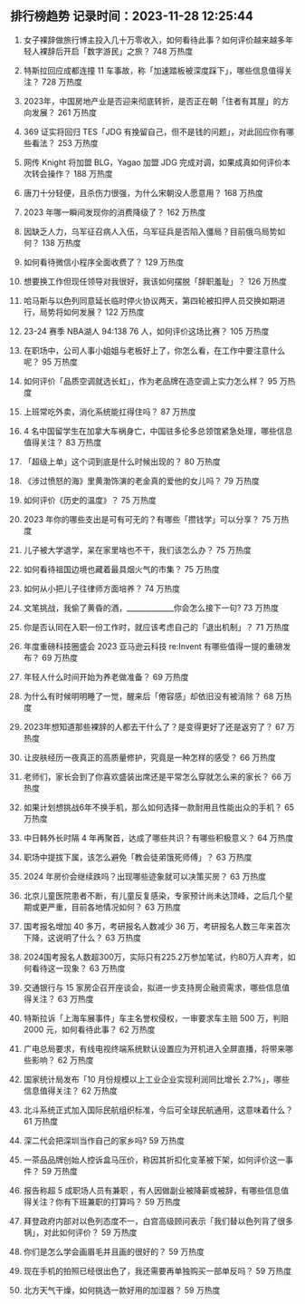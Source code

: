 
## 排行榜趋势 记录时间：2023-11-28 12:25:44
  
  1. 女子裸辞做旅行博主投入几十万零收入，如何看待此事？如何评价越来越多年轻人裸辞后开启「数字游民」之旅？ 748 万热度
    
  2. 特斯拉回应成都连撞 11 车事故，称「加速踏板被深度踩下」，哪些信息值得关注？ 728 万热度
    
  3. 2023年，中国房地产业是否迎来彻底转折，是否正在朝「住者有其屋」的方向发展？ 261 万热度
    
  4. 369 证实将回归 TES「JDG 有挽留自己，但不是钱的问题」，对此回应你有哪些看法？ 253 万热度
    
  5. 网传 Knight 将加盟 BLG，Yagao 加盟 JDG 完成对调，如果成真如何评价本次转会操作？ 188 万热度
    
  6. 唐刀十分轻便，且杀伤力很强，为什么宋朝没人愿意用？ 168 万热度
    
  7. 2023 年哪一瞬间发现你的消费降级了？ 162 万热度
    
  8. 因缺乏人力，乌军征召病人入伍，乌军征兵是否陷入僵局？目前俄乌局势如何？ 138 万热度
    
  9. 如何看待微信小程序全面收费了？ 129 万热度
    
  10. 想要换工作但现任领导对我很好，我该如何摆脱「辞职羞耻」？ 126 万热度
    
  11. 哈马斯与以色列同意延长临时停火协议两天，第四轮被扣押人员交换如期进行，局势将如何发展？ 122 万热度
    
  12. 23-24 赛季 NBA湖人 94:138 76 人，如何评价这场比赛？ 105 万热度
    
  13. 在职场中，公司人事小姐姐与老板好上了，你怎么看，在工作中要注意什么呢？ 95 万热度
    
  14. 如何评价「品质空调就选长虹」，作为老品牌在造空调上实力怎么样？ 95 万热度
    
  15. 上班常吃外卖，消化系统能扛得住吗？ 87 万热度
    
  16. 4 名中国留学生在加拿大车祸身亡，中国驻多伦多总领馆紧急处理，哪些信息值得关注？ 83 万热度
    
  17. 「超级上单」这个词到底是什么时候出现的？ 80 万热度
    
  18. 《涉过愤怒的海》里黄渤饰演的老金真的爱他的女儿吗？ 79 万热度
    
  19. 如何评价《历史的温度》？ 75 万热度
    
  20. 2023 年你的哪些支出是可有可无的？有哪些「攒钱学」可以分享？ 75 万热度
    
  21. 儿子被大学退学，呆在家里啥也不干，我们该怎么办？ 75 万热度
    
  22. 如何看待祖国边境也藏着最具烟火气的市集？ 75 万热度
    
  23. 如何从小把儿子往律师方面培养？ 74 万热度
    
  24. 文笔挑战，我偷了黄昏的酒，_____________你会怎么接下一句? 73 万热度
    
  25. 你是否认同在入职一份工作时，就应该考虑自己的「退出机制」？ 71 万热度
    
  26. 年度重磅科技圈盛会 2023 亚马逊云科技 re:Invent 有哪些值得一提的重磅发布？ 69 万热度
    
  27. 年轻人什么时间开始为养老做准备？ 69 万热度
    
  28. 为什么有时候明明睡了一觉，醒来后「倦容感」却依旧没有被消除？ 68 万热度
    
  29. 2023年想知道那些裸辞的人都去干什么了？是变得更好了还是返穷了？ 67 万热度
    
  30. 让皮肤经历一夜真正的高质量修护，究竟是一种怎样的感受？ 66 万热度
    
  31. 老师们，家长会到了你喜欢盛装出席还是平常怎么穿就怎么来的家长？ 66 万热度
    
  32. 如果计划想挑战6年不换手机，那么如何选择一款耐用且性能出众的手机？ 65 万热度
    
  33. 中日韩外长时隔 4 年再聚首，达成了哪些共识？有哪些积极意义？ 64 万热度
    
  34. 职场中提拔下属，该怎么避免「教会徒弟饿死师傅」？ 63 万热度
    
  35. 2024 年房价会继续跌吗？出现哪些迹象就可以决策买房？ 63 万热度
    
  36. 北京儿童医院患者不断，有儿童反复感染，专家预计尚未达顶峰，之后几个星期或更严重，目前各地情况如何？ 63 万热度
    
  37. 国考报名增加 40 多万，考研报名人数减少 36 万，考研报名人数三年来首次下降，这说明了什么？ 63 万热度
    
  38. 2024国考报名人数超300万，实际只有225.2万参加笔试，约80万人弃考，如何看待这一现象？ 63 万热度
    
  39. 交通银行与 15 家房企召开座谈会，拟进一步支持房企融资需求，哪些信息值得关注？ 63 万热度
    
  40. 特斯拉诉「上海车展事件」车主名誉权侵权，一审要求车主赔 500 万，判赔 2000 元，如何看待此事？ 62 万热度
    
  41. 广电总局要求，有线电视终端系统默认设置应为开机进入全屏直播，将带来哪些影响？ 62 万热度
    
  42. 国家统计局发布「10 月份规模以上工业企业实现利润同比增长 2.7%」，哪些信息值得关注？ 62 万热度
    
  43. 北斗系统正式加入国际民航组织标准，今后可全球民航通用，这意味着什么？ 61 万热度
    
  44. 深二代会把深圳当作自己的家乡吗? 59 万热度
    
  45. 一茶品品牌创始人控诉盒马压价，称因其折扣化变革被下架，如何评价这一事件？ 59 万热度
    
  46. 报告称超 5 成职场人员有兼职 ，有人因做副业被降薪或被辞，有哪些信息值得关注？你有下班兼职的打算吗？ 59 万热度
    
  47. 拜登政府内部对以色列态度不一，白宫高级顾问表示「我们替以色列背了很多锅」，对此如何评价？ 59 万热度
    
  48. 你们是怎么学会画眉毛并且画的很好的？ 59 万热度
    
  49. 现在手机的拍照已经很出色了，我还需要再单独购买一部单反吗？ 59 万热度
    
  50. 北方天气干燥，如何挑选一款好用的加湿器？ 59 万热度
    